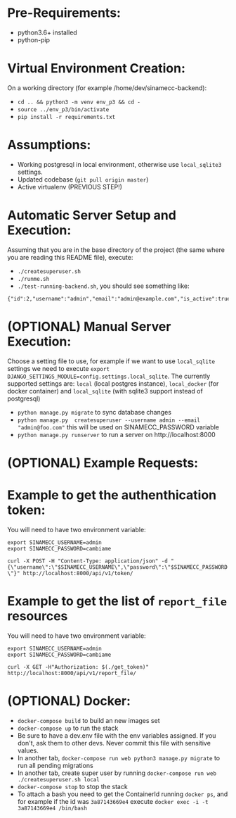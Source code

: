 Pre-Requirements:
=================
- python3.6+ installed
- python-pip

Virtual Environment Creation:
=============================
On a working directory (for example /home/dev/sinamecc-backend):
- `cd .. && python3 -m venv env_p3 && cd -`
- `source ../env_p3/bin/activate`
- `pip install -r requirements.txt`

Assumptions:
============
- Working postgresql in local environment, otherwise use `local_sqlite3` settings.
- Updated codebase (`git pull origin master`)
- Active virtualenv (PREVIOUS STEP!)

Automatic Server Setup and Execution:
=====================================
Assuming that you are in the base directory of the project (the same where you are reading this README file), execute:
- `./createsuperuser.sh`
- `./runme.sh`
- `./test-running-backend.sh`, you should see something like:
```
{"id":2,"username":"admin","email":"admin@example.com","is_active":true}
```

(OPTIONAL) Manual Server Execution:
===================================
Choose a setting file to use, for example if we want to use `local_sqlite` settings we need to execute `export DJANGO_SETTINGS_MODULE=config.settings.local_sqlite`.
The currently supported settings are: `local` (local postgres instance), `local_docker` (for docker container) and `local_sqlite` (with sqlite3 support instead of postgresql)

- `python manage.py migrate` to sync database changes
- `python manage.py  createsuperuser --username admin --email "admin@foo.com"` this will be used on SINAMECC_PASSWORD variable 
- `python manage.py runserver` to run a server on http://localhost:8000


(OPTIONAL) Example Requests:
============================

Example to get the authenthication token:
=========================================
You will need to have two environment variable:
```
export SINAMECC_USERNAME=admin
export SINAMECC_PASSWORD=cambiame
```

`curl -X POST -H "Content-Type: application/json" -d "{\"username\":\"$SINAMECC_USERNAME\",\"password\":\"$SINAMECC_PASSWORD\"}" http://localhost:8000/api/v1/token/`

Example to get the list of `report_file` resources
==================================================
You will need to have two environment variable:
```
export SINAMECC_USERNAME=admin
export SINAMECC_PASSWORD=cambiame
```

`curl -X GET -H"Authorization: $(./get_token)" http://localhost:8000/api/v1/report_file/`

(OPTIONAL) Docker:
==================
- `docker-compose build` to build an new images set
- `docker-compose up` to run the stack
- Be sure to have a dev.env file with the env variables assigned. If you don't, ask them to other devs. Never commit this file with sensitive values.
- In another tab, `docker-compose run web python3 manage.py migrate` to run all pending migrations
- In another tab, create super user by running `docker-compose run web ./createsuperuser.sh local`
- `docker-compose stop` to stop the stack
- To attach a bash you need to get the ContainerId running `docker ps`, and for example if the id was `3a87143669e4` execute `docker exec -i -t 3a87143669e4 /bin/bash`
